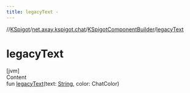 ```yaml
---
title: legacyText -
---
```

//[KSpigot](../../index.md)/[net.axay.kspigot.chat](../index.md)/[KSpigotComponentBuilder](index.md)/[legacyText](legacy-text.md)



# legacyText  
[jvm]  
Content  
fun [legacyText](legacy-text.md)(text: [String](https://kotlinlang.org/api/latest/jvm/stdlib/kotlin/-string/index.html), color: ChatColor)  



